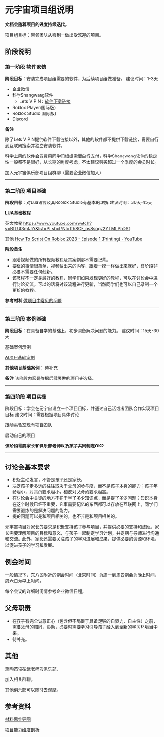 # 元宇宙项目组说明

**文档会随着项目的进度持续迭代。**

项目组目标：带领团队从零到一做出受欢迎的项目。

## 阶段说明

### **第一阶段 软件安装**

**阶段目标**：安装完成项目组需要的软件，为后续项目组做准备。
建议时间：1-3天
* 企业微信
* 科学Shangwang软件
  * Lets V P N：[软件下载链接](https://www.interhelp.net/letsvpn-world/en/articles/2780068-%E5%A6%82%E4%BD%95%E4%B8%8B%E8%BD%BD%E5%BE%97%E5%88%B0%E5%BF%AB%E8%BF%9E-vpn)
* Roblox Player(国际版)
* Roblox Studio(国际版)
* Discord

**备注**

除了Lets V P N提供软件下载链接以外，其他的软件都不提供下载链接，需要自行到互联网搜索并独立安装软件。

科学上网的软件会员费用同学们根据需要自行支付，科学Shangwang软件的稳定性一般都不是很好，从长期的角度考虑，不太建议购买超过一个季度的会员时长。



加入元宇宙俱乐部项目组群聊（需要企业微信加入）


---

### **第二阶段 项目基础**

**阶段目标**：对Lua语言及其Roblox Studio有基本的理解
建议时间：30天-45天

**LUA基础教程**

英文教程
https://www.youtube.com/watch?v=BfLUt3mfJiY&list=PLsbxI7NIoTth8CE_os8sog72YTMLPhDSf


其他
[How To Script On Roblox 2023 - Episode 1 (Printing) - YouTube](https://www.youtube.com/watch?v=4J8kNBBJT1E&list=PLfAg6nOoAuSm3IFHTbLfknrEDnRoSxCwW&index=1)

**阶段备注**

- 跟着视频做的所有视频教程及其案例都不需要记背。
- 要做的事情很简单，视频做出来的内容，跟着一摸一样做出来就好，该阶段非必要不需要任何创新。
- 该教程不一定是最好的教程，同学们如果发现更好的教程，可以在讨论会中进行讨论交流。可以的话将对该流程进行更新，当然同学们也可以自己录制一个更好的教程。

**参考材料**
[做项目中常见的问题](../../../做项目中常见的问题.md)

---

### **第三阶段 案例基础**

**阶段目标**：在具备自学的基础上，初步具备解决问题的能力。
建议时间：15天-30天

基础案例示例

[AI项目基础案例](元宇宙AI项目/基础案例.md)

**其他项目基础案例**：
待补充

**备注**
该阶段内容是依据后续要做的项目来选择。

---

### **第四阶段 项目实操**

阶段目标：学会在元宇宙设立一个项目目标，并通过自己活或者团队合作实现项目目标
建议时间：需要根据项目具体讨论

跟随实验室现有项目团队

启动自己的项目

**该阶段需要家长和俱乐部老师以及孩子共同制定OKR**

---

## 讨论会基本要求

- 积极主动发言，不管是孩子还是家长。
- 决定孩子走多远的往往取决于父母的参与度，而不是孩子本身的能力；孩子年龄越小，对其的要求越小，相反对父母的要求越高。
- 在讨论会中关键的地方不在于学了多少知识点，而是提了多少问题；知识本身在这个时候已经不重要，凡事需要记忆的东西都可以存放在互联网上，同学们需要锻炼的是解决问题的能力。
- 提的问题可以是和项目相关的，也不非是和项目相关的。

元宇宙项目对家长的要求是积极支持孩子参与项目，并提供必要的支持和鼓励。家长需要理解项目的目标和意义，与孩子一起制定学习计划，并定期与导师进行沟通和交流。此外，家长还需要关注孩子的学习进展和成果，提供必要的资源和环境，以促进孩子的学习和发展。

## 例会时间

一般情况下，东八区附近的例会时间（北京时间）为周一到周四例会为晚上时间，周六日为早上时间。

每个会议的详细时间情参考企业微信日程。


## 父母职责

- 在孩子有完全诚意正心（包含但不局限于具备足够的自驱力，自主性）之前，需要父母的陪同，协助，必要时需要学习引导孩子融入到全新的学习环境当中来。
- 待补充。

## 其他

熏陶英语在武老师的俱乐部。

加入相关群聊。

其他俱乐部可以随时去观摩。

## 参考资料

[材料思维导图](AI_Robolx.md)

[项目能力维度剖析](项目能力维度剖析.md)

